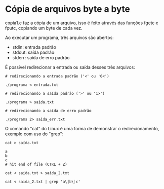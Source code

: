 # Cópia de arquivos byte a byte

copia1.c faz a cópia de um arquivo, isso é feito através das funções fgetc e fputc, copiando um byte de cada vez.

Ao executar um programa, três arquivos são abertos:

- stdin: entrada padrão
- stdout: saída padrão
- stderr: saída de erro padrão

É possível redirecionar a entrada ou saída desses três arquivos:

```shell
# redirecionando a entrada padrão ('<' ou '0<')

./programa < entrada.txt
```

```shell
# redirecionando a saída padrão ('>' ou '1>')

./programa > saida.txt
```

```shell
# redirecionando a saída de erro padrão

./programa 2> saida_err.txt
```

O comando "cat" do Linux é uma forma de demonstrar o redirecionamento, exemplo com uso do "grep":

```shell
cat > saída.txt

a
b
c
# hit end of file (CTRL + Z)

cat < saida.txt > saida_2.txt

cat < saida_2.txt | grep 'a\|b\|c'
```
